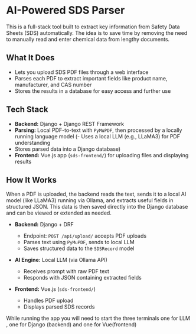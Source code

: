 # AI-Powered SDS Parser

This is a full-stack tool built to extract key information from Safety Data Sheets (SDS) automatically. The idea is to save time by removing the need to manually read and enter chemical data from lengthy documents.

## What It Does

- Lets you upload SDS PDF files through a web interface
- Parses each PDF to extract important fields like product name, manufacturer, and CAS number
- Stores the results in a database for easy access and further use

## Tech Stack

- **Backend:** Django + Django REST Framework
- **Parsing:** Local PDF-to-text with `PyMuPDF`, then processed by a locally running language model (- Uses a local LLM (e.g., LLaMA3) for PDF understanding
- Stores parsed data into a Django database)
- **Frontend:** Vue.js app (`sds-frontend/`) for uploading files and displaying results

## How It Works

When a PDF is uploaded, the backend reads the text, sends it to a local AI model (like LLaMA3) running via Ollama, and extracts useful fields in structured JSON. This data is then saved directly into the Django database and can be viewed or extended as needed.
- **Backend:** Django + DRF  
  - Endpoint: `POST /api/upload/` accepts PDF uploads
  - Parses text using `PyMuPDF`, sends to local LLM
  - Saves structured data to the `SDSRecord` model

- **AI Engine:** Local LLM (via Ollama API)
  - Receives prompt with raw PDF text
  - Responds with JSON containing extracted fields

- **Frontend:** Vue.js (`sds-frontend/`)
  - Handles PDF upload
  - Displays parsed SDS records

While running the app you will need to start the three terminals one for LLM , one for Django (backend)
and one for Vue(frontend)
